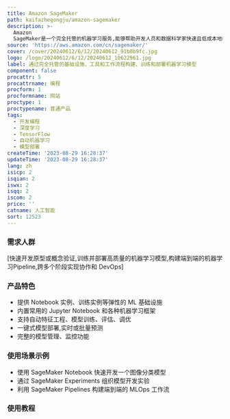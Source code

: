 ```yaml
---
title: Amazon SageMaker
path: kaifazhegongju/amazon-sagemaker
description: >-
  Amazon
  SageMaker是一个完全托管的机器学习服务,能够帮助开发人员和数据科学家快速且低成本地构建、训练和部署高质量的机器学习模型。它提供了一个完整的开发环境,包含了可视化界面、Jupyter笔记本、自动机器学习、模型训练和部署等功能。用户无需管理任何基础设施,就可以通过SageMaker构建端到端的机器学习解决方案。
source: 'https://aws.amazon.com/cn/sagemaker/'
cover: /cover/20240612/6/12/20240612_91b0b9fc.jpg
logo: /logo/20240612/6/12/20240612_10622961.jpg
label: 通过完全托管的基础设施、工具和工作流程构建、训练和部署机器学习模型
component: false
procattr: 5
procattrname: 编程
procform: 1
procformname: 网站
proctype: 1
proctypename: 普通产品
tags:
  - 开发编程
  - 深度学习
  - TensorFlow
  - 自动机器学习
  - 模型部署
createTime: '2023-08-29 16:28:37'
updateTime: '2023-08-29 16:28:37'
lang: zh
isicp: 2
isqian: 2
iswx: 2
isqq: 2
iscom: 2
price: ''
catname: 人工智能
sort: 12523
---
```




### 需求人群
[快速开发原型或概念验证,训练并部署高质量的机器学习模型,构建端到端的机器学习Pipeline,跨多个阶段实现协作和 DevOps]

### 产品特色
- 提供 Notebook 实例、训练实例等弹性的 ML 基础设施
- 内置常用的 Jupyter Notebook 和各种机器学习框架
- 支持自动特征工程、模型训练、评估、调优
- 一键式模型部署,实时或批量预测
- 完整的模型管理、监控功能

### 使用场景示例
- 使用 SageMaker Notebook 快速开发一个图像分类模型
- 通过 SageMaker Experiments 组织模型开发实验
- 利用 SageMaker Pipelines 构建端到端的 MLOps 工作流

### 使用教程


  

